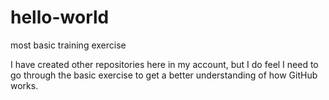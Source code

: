 # hello-world
most basic training exercise

I have created other repositories here in my account, but I do feel I need to go through the basic exercise to get a better understanding of how GitHub works.
